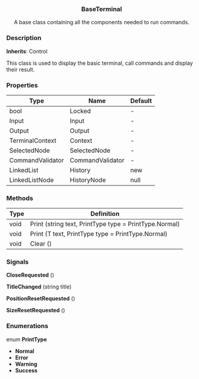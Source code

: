 <div align="center">
	<h3>BaseTerminal</h1>
	<p>A base class containing all the components needed to run commands.</p>
</div>

### Description

**Inherits**: Control

This class is used to display the basic terminal, call commands and display their result.

### Properties

| Type                   | Name             | Default |
| ---------------------- | ---------------- | ------- |
| bool                   | Locked           | -       |
| Input                  | Input            | -       |
| Output                 | Output           | -       |
| TerminalContext        | Context          | -       |
| SelectedNode           | SelectedNode     | -       |
| CommandValidator       | CommandValidator | -       |
| LinkedList<string>     | History          | new     |
| LinkedListNode<string> | HistoryNode      | null    |

### Methods

| Type | Definition                                             |
| ---- | ------------------------------------------------------ |
| void | Print (string text, PrintType type = PrintType.Normal) |
| void | Print<T> (T text, PrintType type = PrintType.Normal)   |
| void | Clear ()                                               |

### Signals

**CloseRequested** ()

**TitleChanged** (string title)

**PositionResetRequested** ()

**SizeResetRequested** ()

### Enumerations

enum **PrintType**

-   **Normal**
-   **Error**
-   **Warning**
-   **Success**
